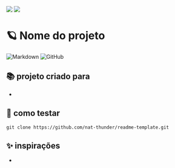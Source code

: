 <a href="#" onclick="BR()"><img src="https://img.shields.io/badge/%20PT&#8208;BR-yellow.svg?style=for-the-badge"></a>
<a href="https://github.com/nat-thunder/readme-template/blob/main/README.md"><img src="https://img.shields.io/badge/%20EN-blue.svg?style=for-the-badge"></a>

# 🪐 Nome do projeto
![Markdown](https://img.shields.io/badge/markdown-%23000000.svg?style=for-the-badge&logo=markdown&logoColor=white)
![GitHub](https://img.shields.io/badge/github-%23121011.svg?style=for-the-badge&logo=github&logoColor=white)


## 📚 projeto criado para
  - 

## 📑 como testar
  ```
  git clone https://github.com/nat-thunder/readme-template.git
  ```
  
## ✨ inspirações
  - 
